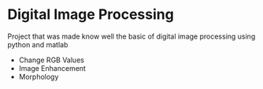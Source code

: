 # Digital Image Processing
Project that was made know well the basic of digital image processing using python and matlab
- Change RGB Values
- Image Enhancement
- Morphology